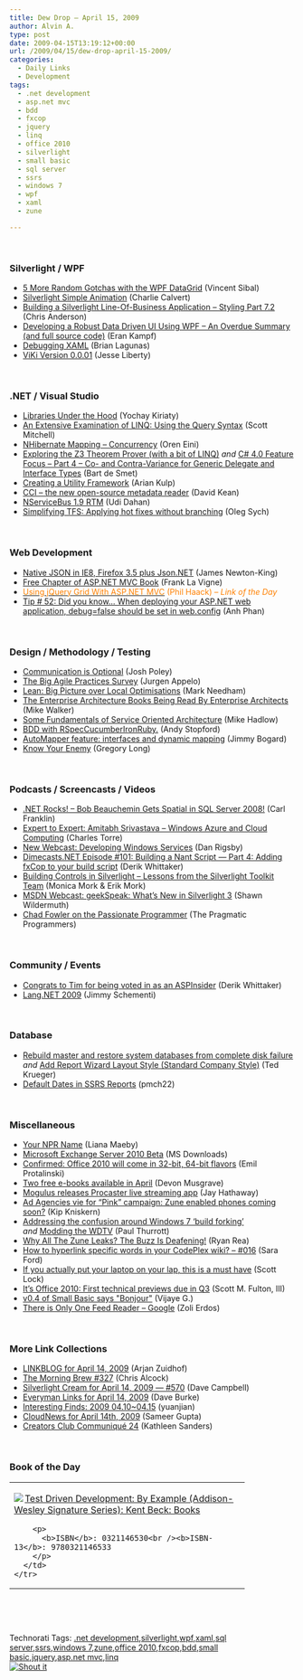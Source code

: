 ```yaml
---
title: Dew Drop – April 15, 2009
author: Alvin A.
type: post
date: 2009-04-15T13:19:12+00:00
url: /2009/04/15/dew-drop-april-15-2009/
categories:
  - Daily Links
  - Development
tags:
  - .net development
  - asp.net mvc
  - bdd
  - fxcop
  - jquery
  - linq
  - office 2010
  - silverlight
  - small basic
  - sql server
  - ssrs
  - windows 7
  - wpf
  - xaml
  - zune

---
```

&#160;

### Silverlight / WPF

  * [5 More Random Gotchas with the WPF DataGrid][1] (Vincent Sibal)
  * [Silverlight Simple Animation][2] (Charlie Calvert)
  * [Building a Silverlight Line-Of-Business Application – Styling Part 7.2][3] (Chris Anderson)
  * [Developing a Robust Data Driven UI Using WPF – An Overdue Summary (and full source code)][4] (Eran Kampf)
  * [Debugging XAML][5] (Brian Lagunas)
  * [ViKi Version 0.0.01][6] (Jesse Liberty)

&#160;

### .NET / Visual Studio

  * [Libraries Under the Hood][7] (Yochay Kiriaty)
  * [An Extensive Examination of LINQ: Using the Query Syntax][8] (Scott Mitchell)
  * [NHibernate Mapping &#8211; Concurrency][9] (Oren Eini)
  * [Exploring the Z3 Theorem Prover (with a bit of LINQ)][10] _and_&#160;[C# 4.0 Feature Focus – Part 4 – Co- and Contra-Variance for Generic Delegate and Interface Types][11] (Bart de Smet)
  * [Creating a Utility Framework][12] (Arian Kulp)
  * [CCI &#8211; the new open-source metadata reader][13] (David Kean)
  * [NServiceBus 1.9 RTM][14] (Udi Dahan)
  * [Simplifying TFS: Applying hot fixes without branching][15] (Oleg Sych)

&#160;

### Web Development

  * [Native JSON in IE8, Firefox 3.5 plus Json.NET][16] (James Newton-King)
  * [Free Chapter of ASP.NET MVC Book][17] (Frank La Vigne)
  * [<font color="#ff8000">Using jQuery Grid With ASP.NET MVC</font>][18] <font color="#ff8000">(Phil Haack)<em> – Link of the Day</em></font>
  * [Tip # 52: Did you know&#8230; When deploying your ASP.NET web application, debug=false should be set in web.config][19] (Anh Phan)

&#160;

### Design / Methodology / Testing

  * [Communication is Optional][20] (Josh Poley)
  * [The Big Agile Practices Survey][21] (Jurgen Appelo)
  * [Lean: Big Picture over Local Optimisations][22] (Mark Needham)
  * [The Enterprise Architecture Books Being Read By Enterprise Architects][23] (Mike Walker)
  * [Some Fundamentals of Service Oriented Architecture][24] (Mike Hadlow)
  * [BDD with RSpecCucumberIronRuby.][25] (Andy Stopford)
  * [AutoMapper feature: interfaces and dynamic mapping][26] (Jimmy Bogard)
  * [Know Your Enemy][27] (Gregory Long)

&#160;

### Podcasts / Screencasts / Videos

  * [.NET Rocks! &#8211; Bob Beauchemin Gets Spatial in SQL Server 2008!][28] (Carl Franklin)
  * [Expert to Expert: Amitabh Srivastava &#8211; Windows Azure and Cloud Computing][29] (Charles Torre)
  * [New Webcast: Developing Windows Services][30] (Dan Rigsby)
  * [Dimecasts.NET Episode #101: Building a Nant Script &#8212; Part 4: Adding fxCop to your build script][31] (Derik Whittaker)
  * [Building Controls in Silverlight &#8211; Lessons from the Silverlight Toolkit Team][32] (Monica Mork & Erik Mork)
  * [MSDN Webcast: geekSpeak: What&#8217;s New in Silverlight 3][33] (Shawn Wildermuth)
  * [Chad Fowler on the Passionate Programmer][34] (The Pragmatic Programmers)

&#160;

### Community / Events

  * [Congrats to Tim for being voted in as an ASPInsider][35] (Derik Whittaker)
  * [Lang.NET 2009][36] (Jimmy Schementi)

&#160;

### Database

  * [Rebuild master and restore system databases from complete disk failure][37] _and_&#160;[Add Report Wizard Layout Style (Standard Company Style)][38] (Ted Krueger)
  * [Default Dates in SSRS Reports][39] (pmch22)

&#160;

### Miscellaneous

  * [Your NPR Name][40] (Liana Maeby)
  * [Microsoft Exchange Server 2010 Beta][41] (MS Downloads)
  * [Confirmed: Office 2010 will come in 32-bit, 64-bit flavors][42] (Emil Protalinski)
  * [Two free e-books available in April][43] (Devon Musgrave)
  * [Mogulus releases Procaster live streaming app][44] (Jay Hathaway)
  * [Ad Agencies vie for “Pink” campaign: Zune enabled phones coming soon?][45] (Kip Kniskern)
  * [Addressing the confusion around Windows 7 &#8216;build forking&#8217;][46] _and_&#160;[Modding the WDTV][47] (Paul Thurrott)
  * [Why All The Zune Leaks? The Buzz Is Deafening!][48] (Ryan Rea)
  * [How to hyperlink specific words in your CodePlex wiki? &#8211; #016][49] (Sara Ford)
  * [If you actually put your laptop on your lap, this is a must have][50] (Scott Lock)
  * [It&#8217;s Office 2010: First technical previews due in Q3][51] (Scott M. Fulton, III)
  * [v0.4 of Small Basic says "Bonjour"][52] (Vijaye G.)
  * [There is Only One Feed Reader &#8211; Google][53] (Zoli Erdos)

&#160;

### More Link Collections

  * [LINKBLOG for April 14, 2009][54] (Arjan Zuidhof)
  * [The Morning Brew #327][55] (Chris Alcock)
  * [Silverlight Cream for April 14, 2009 &#8212; #570][56] (Dave Campbell)
  * [Everyman Links for April 14, 2009][57] (Dave Burke)
  * [Interesting Finds: 2009 04.10~04.15][58] (yuanjian)
  * [CloudNews for April 14th, 2009][59] (Sameer Gupta)
  * [Creators Club Communiqué 24][60] (Kathleen Sanders)

&#160;

### Book of the Day

<div style="padding-bottom: 0px; margin: 0px; padding-left: 0px; padding-right: 0px; display: inline; float: none; padding-top: 0px" id="scid:7dc1bd33-94bd-46fd-a20b-0131235bcd47:12488a06-2638-4bd1-812c-af79c383dba5" class="wlWriterSmartContent">
  <table cellspacing="0" cellpadding="2" width="400" border="0" unselectable="on">
    <tr>
      <td valign="top" width="400">
        <p>
          <a title="Test Driven Development: By Example (Addison-Wesley Signature Series): Kent Beck: Books" href="http://www.amazon.com/exec/obidos/ASIN/0321146530/alvinashcraft-20"><img data-recalc-dims="1" decoding="async" src="https://i0.wp.com/images.amazon.com/images/P/0321146530.01.MZZZZZZZ.jpg?w=660" border="0" align="left" style="float:left" />Test Driven Development: By Example (Addison-Wesley Signature Series): Kent Beck: Books</a>
        </p>
        
        <p>
          <b>ISBN</b>: 0321146530<br /><b>ISBN-13</b>: 9780321146533
        </p>
      </td>
    </tr>
  </table>
</div>

&#160;

<div style="padding-bottom: 0px; margin: 0px; padding-left: 0px; padding-right: 0px; display: inline; float: none; padding-top: 0px" id="scid:C16BAC14-9A3D-4c50-9394-FBFEF7A93539:d3c20c3f-283f-4195-81b7-be950d05c3c9" class="wlWriterSmartContent">
  <!--dotnetkickit-->
</div>

&#160;

<div style="padding-bottom: 0px; margin: 0px; padding-left: 0px; padding-right: 0px; display: inline; float: none; padding-top: 0px" id="scid:0767317B-992E-4b12-91E0-4F059A8CECA8:a46a3aa6-ebb1-4919-876a-4f35cf495204" class="wlWriterSmartContent">
  Technorati Tags: <a href="http://technorati.com/tags/.net+development" rel="tag">.net development</a>,<a href="http://technorati.com/tags/silverlight" rel="tag">silverlight</a>,<a href="http://technorati.com/tags/wpf" rel="tag">wpf</a>,<a href="http://technorati.com/tags/xaml" rel="tag">xaml</a>,<a href="http://technorati.com/tags/sql+server" rel="tag">sql server</a>,<a href="http://technorati.com/tags/ssrs" rel="tag">ssrs</a>,<a href="http://technorati.com/tags/windows+7" rel="tag">windows 7</a>,<a href="http://technorati.com/tags/zune" rel="tag">zune</a>,<a href="http://technorati.com/tags/office+2010" rel="tag">office 2010</a>,<a href="http://technorati.com/tags/fxcop" rel="tag">fxcop</a>,<a href="http://technorati.com/tags/bdd" rel="tag">bdd</a>,<a href="http://technorati.com/tags/small+basic" rel="tag">small basic</a>,<a href="http://technorati.com/tags/jquery" rel="tag">jquery</a>,<a href="http://technorati.com/tags/asp.net+mvc" rel="tag">asp.net mvc</a>,<a href="http://technorati.com/tags/linq" rel="tag">linq</a>
</div>

<div class="wlWriterHeaderFooter" style="margin:0px; padding:0px 0px 0px 0px;">
  <div class="shoutIt">
    <a rev="vote-for" href="http://dotnetshoutout.com/Submit?url=http%3a%2f%2fwww.alvinashcraft.com%2f2009%2f04%2f15%2fdew-drop-april-15-2009%2f&title=Dew+Drop+-+April+15%2c+2009"><img decoding="async" alt="Shout it" src="http://dotnetshoutout.com/image.axd?url=https://morningdew-bpc6g3a0fgaxdxcu.eastus2-01.azurewebsites.net/2009/04/15/dew-drop-april-15-2009/" style="border:0px" /></a>
  </div>
</div>

 [1]: http://blogs.msdn.com/vinsibal/archive/2009/04/14/5-more-random-gotchas-with-the-wpf-datagrid.aspx
 [2]: http://blogs.msdn.com/charlie/archive/2009/04/14/silverlight-simple-animation.aspx
 [3]: http://feedproxy.google.com/~r/silverlightshow/~3/oPYuIgPVHmk/Building-a-Silverlight-Line-Of-Business-Application-Styling-Part-7.2.aspx
 [4]: http://feedproxy.google.com/~r/EranKampf/~3/k-6Emgj9e14/
 [5]: http://elegantcode.com/2009/04/14/debugging-xaml/
 [6]: http://feedproxy.google.com/~r/JesseLiberty-SilverlightGeek/~3/gBUOlg-eImI/viki-version-0-0-01.aspx
 [7]: http://windowsteamblog.com/blogs/developers/archive/2009/04/14/libraries-under-the-hood.aspx
 [8]: http://aspnet.4guysfromrolla.com/articles/041509-1.aspx
 [9]: http://feedproxy.google.com/~r/AyendeRahien/~3/DDF8BFChZjk/nhibernate-mapping-concurrency.aspx
 [10]: http://community.bartdesmet.net/blogs/bart/archive/2009/04/15/exploring-the-z3-theorem-prover-with-a-bit-of-linq.aspx
 [11]: http://feeds.dzone.com/~r/zones/dotnet/~3/Fg6uAZufDpg/c-40-feature-focus-part-4
 [12]: http://blogs.msdn.com/coding4fun/archive/2009/04/14/9535026.aspx
 [13]: http://davesbox.com/archive/2009/04/15/cci-the-new-open-source-metadata-reader.aspx
 [14]: http://feedproxy.google.com/~r/UdiDahan-TheSoftwareSimplist/~3/tlOiJMAYDOw/
 [15]: http://feeds.olegsych.com/~r/olegsych/~3/dBhQaAy5Vjc/
 [16]: http://james.newtonking.com/archive/2009/04/12/native-json-in-ie8-firefox-3-5-plus-json-net.aspx
 [17]: http://franksworld.com/blog/archive/2009/04/15/11427.aspx
 [18]: http://haacked.com/archive/2009/04/14/using-jquery-grid-with-asp.net-mvc.aspx
 [19]: http://blogs.msdn.com/webdevelopertips/archive/2009/04/14/tip-52-did-you-know-when-deploying-your-asp-net-web-application-debug-false-should-be-set-in-web-config.aspx
 [20]: http://blogs.msdn.com/joshpoley/archive/2009/04/14/communication-is-optional.aspx
 [21]: http://feedproxy.google.com/~r/noop/~3/bTCUB4pW8Xo/the-big-agile-practices-survey.html
 [22]: http://feedproxy.google.com/~r/MarkNeedham/~3/p2FjAgeAo24/
 [23]: http://feedproxy.google.com/~r/MikeWalker/~3/Cz8WkIcLBsg/the-enterprise-architecture-books-being-read-by-enterprise-architects.html
 [24]: http://feedproxy.google.com/~r/CodeRant/~3/yXCwPhRDEbE/some-fundamentals-of-service-oriented.html
 [25]: http://weblogs.asp.net/astopford/archive/2009/04/14/bdd-with-rspec-cucumber-ironruby.aspx
 [26]: http://feedproxy.google.com/~r/LosTechies/~3/nwGr7K6FWoc/automapper-feature-interfaces-and-dynamic-mapping.aspx
 [27]: http://feedproxy.google.com/~r/LosTechies/~3/uJPDbXFlNig/know-your-enemy.aspx
 [28]: http://www.dotnetrocks.com/default.aspx?ShowNum=437
 [29]: http://channel9.msdn.com/shows/Going+Deep/Expert-to-Expert-Amitabh-Srivastava-Windows-Azure-and-Cloud-Computing/
 [30]: http://feedproxy.google.com/~r/DanRigsby/~3/rsLjTAXzaBY/
 [31]: http://feedproxy.google.com/~r/Dimecastsnet--InformAndEducateIn10MinutesOrLess/~3/FwAd-_X5l30/101
 [32]: http://www.sparklingclient.com/building-controls-in-silverlight-lessons-from-the-silverlight-toolkit-team/
 [33]: http://wildermuth.com/2009/04/15/MSDN_Webcast_geekSpeak_What_s_New_in_Silverlight_3
 [34]: http://pragprog.com/podcasts/show/26
 [35]: http://feedproxy.google.com/~r/Devlicious/~3/gfC5qDVi_Zo/congrats-to-tim-for-being-voted-in-as-an-aspinsider.aspx
 [36]: http://feedproxy.google.com/~r/jimmy-thinking/~3/uGzy6-hmix0/langnet-2009.html
 [37]: http://blogs.lessthandot.com/index.php/DataMgmt/DBAdmin/rebuild-master-and-restore-system-databa
 [38]: http://blogs.lessthandot.com/index.php/DataMgmt/DataDesign/add-report-wizard-layout-style-standard-
 [39]: http://blogs.lessthandot.com/index.php/DataMgmt/DataDesign/default-dates-in-reports
 [40]: http://liana.tumblr.com/post/95793665/your-npr-name#
 [41]: http://feedproxy.google.com/~r/MicrosoftDownloadCenter/~3/orKuLrinEjo/details.aspx
 [42]: http://arstechnica.com/microsoft/news/2009/04/confirmed-office-2010-will-come-in-32-bit-and-64-bit.ars
 [43]: http://blogs.msdn.com/microsoft_press/archive/2009/04/14/two-free-e-books-available-in-april.aspx
 [44]: http://www.pheedcontent.com/click.phdo?i=f61aba3efbd3150b324d023462f557c6
 [45]: http://feedproxy.google.com/~r/liveside/~3/M5IJXENayNk/ad-agencies-vie-for-pink-campaign-zune-enabled-phones-coming-soon.aspx
 [46]: http://community.winsupersite.com/blogs/paul/archive/2009/04/14/addressing-the-confusion-around-windows-7-build-forking.aspx
 [47]: http://community.winsupersite.com/blogs/paul/archive/2009/04/14/modding-the-wdtv.aspx
 [48]: http://feedproxy.google.com/~r/liveside/~3/3x1lOonMnLc/why-all-the-zune-leaks-the-buzz-is-deafening.aspx
 [49]: http://blogs.msdn.com/saraford/archive/2009/04/15/how-to-hyperlink-specific-words-in-your-codeplex-wiki-016.aspx
 [50]: http://geekswithblogs.net/slock/archive/2009/04/14/130971.aspx
 [51]: http://feeds.betanews.com/~r/bn/~3/v7a0rep33do/1239759370
 [52]: http://blogs.msdn.com/smallbasic/archive/2009/04/14/v0-4-of-small-basic-says-bonjour.aspx
 [53]: http://feedproxy.google.com/~r/CloudAve/~3/BEt8l_mQb78/there-is-only-one-feed-reader-google
 [54]: http://feedproxy.google.com/~r/ArjansWorld/~3/1PyPnXA0Gso/
 [55]: http://feedproxy.google.com/~r/ReflectivePerspective/~3/sBrt57Oj6nI/
 [56]: http://geekswithblogs.net/WynApseTechnicalMusings/archive/2009/04/14/130969.aspx
 [57]: http://feedproxy.google.com/~r/DaveBurke/~3/4hdIdlLMpn8/post.aspx
 [58]: http://weblogs.asp.net/yuanjian/archive/2009/04/14/interesting-finds-2009-04-10-04-15.aspx
 [59]: http://feedproxy.google.com/~r/CloudAve/~3/1U9QR8yIznc/cloudnews-for-april-14th-2009
 [60]: http://blogs.msdn.com/xna/archive/2009/04/14/creators-club-communiqu-24.aspx